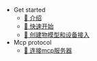 - Get started
  - [:bookmark_tabs: 介绍](README.md)
  - [:bookmark: 快速开始](get_started/quick_start.md#快速开始)
  - [:bookmark_tabs: 创建物模型和设备接入](get_started/create_thingsmodel.md#创建物模型和设备接入)
- Mcp protocol
  - [:bookmark_tabs: 连接mcp服务器](mcp/connect_mcpServer.md#连接mcp服务器)


